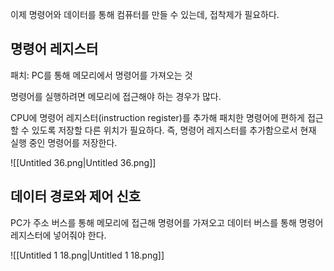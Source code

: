   

이제 명령어와 데이터를 통해 컴퓨터를 만들 수 있는데, 접착제가 필요하다.

  

## 명령어 레지스터

패치: PC를 통해 메모리에서 명령어를 가져오는 것

명령어를 실행하려면 메모리에 접근해야 하는 경우가 많다.

CPU에 명령어 레지스터(instruction register)를 추가해 패치한 명령어에 편하게 접근할 수 있도록 저장할 다른 위치가 필요하다. 즉, 명령어 레지스터를 추가함으로서 현재 실행 중인 명령어를 저장한다.

  

![[Untitled 36.png|Untitled 36.png]]

  

## 데이터 경로와 제어 신호

PC가 주소 버스를 통해 메모리에 접근해 명령어를 가져오고 데이터 버스를 통해 명령어 레지스터에 넣어줘야 한다.

  

![[Untitled 1 18.png|Untitled 1 18.png]]